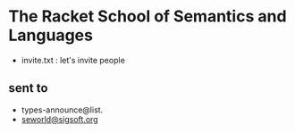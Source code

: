 # The Racket School of Semantics and Languages 

- invite.txt : let's invite people 


## sent to

- types-announce@list. 
- seworld@sigsoft.org
